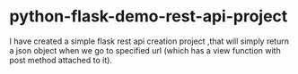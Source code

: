 # python-flask-demo-rest-api-project
I have created a simple flask rest api creation project ,that will simply return a json object when we go to specified url (which has a view function with  post method attached to it).

